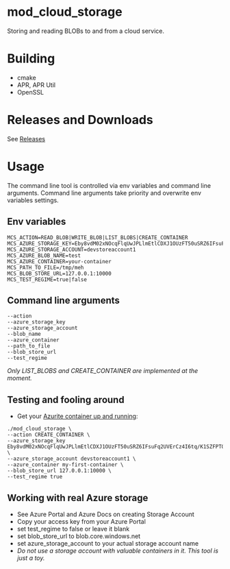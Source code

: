 # mod_cloud_storage
Storing and reading BLOBs to and from a cloud service.

# Building
 * cmake
 * APR, APR Util
 * OpenSSL

# Releases and Downloads

See [Releases](https://github.com/Karm/mod_cloud_storage/releases)

# Usage

The command line tool is controlled via env variables and command line arguments. Command line arguments take priority and overwrite env variables settings.

## Env variables
```
MCS_ACTION=READ_BLOB|WRITE_BLOB|LIST_BLOBS|CREATE_CONTAINER
MCS_AZURE_STORAGE_KEY=Eby8vdM02xNOcqFlqUwJPLlmEtlCDXJ1OUzFT50uSRZ6IFsuFq2UVErCz4I6tq/K1SZFPTOtr/KBHBeksoGMGw==
MCS_AZURE_STORAGE_ACCOUNT=devstoreaccount1
MCS_AZURE_BLOB_NAME=test
MCS_AZURE_CONTAINER=your-container
MCS_PATH_TO_FILE=/tmp/meh
MCS_BLOB_STORE_URL=127.0.0.1:10000
MCS_TEST_REGIME=true|false
```

## Command line arguments
```
--action
--azure_storage_key
--azure_storage_account
--blob_name
--azure_container
--path_to_file
--blob_store_url
--test_regime
```

*Only LIST_BLOBS and CREATE_CONTAINER are implemented at the moment.*

## Testing and fooling around
 * Get your [Azurite container up and running](https://github.com/arafato/azurite#docker-image):

 ```
./mod_cloud_storage \
--action CREATE_CONTAINER \
--azure_storage_key Eby8vdM02xNOcqFlqUwJPLlmEtlCDXJ1OUzFT50uSRZ6IFsuFq2UVErCz4I6tq/K1SZFPTOtr/KBHBeksoGMGw== \
--azure_storage_account devstoreaccount1 \
--azure_container my-first-container \
--blob_store_url 127.0.0.1:10000 \
--test_regime true
```

## Working with real Azure storage
 * See Azure Portal and Azure Docs on creating Storage Account
 * Copy your access key from your Azure Portal
 * set test_regime to false or leave it blank
 * set blob_store_url to blob.core.windows.net
 * set azure_storage_account to your actual storage account name
 * *Do not use a storage account with valuable containers in it. This tool is just a toy.*
